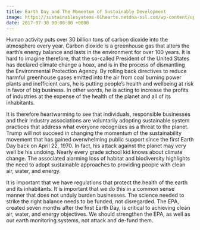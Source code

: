```yaml
---
title: Earth Day and The Momentum of Sustainable Development
image: https://sustainablesystems-01hearts.netdna-ssl.com/wp-content/uploads/2017/04/earth-day-sustainable-business-practices.png
date: 2017-07-30 00:00:00 +0000
---
```


Human activity puts over 30 billion tons of carbon dioxide into the atmosphere every year. Carbon dioxide is a greenhouse gas that alters the earth’s energy balance and lasts in the environment for over 100 years.  It is hard to imagine therefore, that the so-called President of the United States has declared climate change a hoax, and is in the process of dismantling the Environmental Protection Agency. By rolling back directives to reduce harmful greenhouse gases emitted into the air from coal burning power plants and inefficient cars, he is putting people’s health and wellbeing at risk in favor of big business.  In other words, he is acting to increase the profits of industries at the expense of the health of the planet and all of its inhabitants.

It is therefore heartwarming to see that individuals, responsible businesses and their industry associations are voluntarily adopting sustainable system practices that address what everyone recognizes as a threat to the planet. Trump will not succeed in changing the momentum of the sustainability movement that has gained overwhelming public support since the first Earth Day back on April 22, 1970. In fact, his attack against the planet may very well be his undoing.  Nearly every grade school kid knows about climate change.  The associated alarming loss of habitat and biodiversity highlights the need to adopt sustainable approaches to providing people with clean air, water, and energy.

It is important that we have regulations that protect the health of the earth and its inhabitants. It is important that we do this in a common sense manner that does not unduly burden businesses.  The science needed to strike the right balance needs to be funded, not disregarded.  The EPA, created seven months after the first Earth Day, is critical to achieving clean air, water, and energy objectives. We should strengthen the EPA, as well as our earth monitoring systems, not attack and de-fund them.